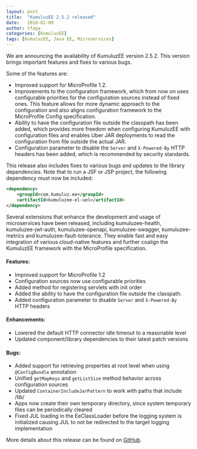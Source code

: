 ```yaml
---
layout: post
title:  "KumuluzEE 2.5.2 released"
date:   2018-02-09
author: tfaga
categories: [KumuluzEE]
tags: [KumuluzEE, Java EE, Microservices]
---
```


We are announcing the availability of KumuluzEE version 2.5.2.
This version brings important features and fixes to various bugs.

<!--more-->

Some of the features are:

- Improved support for MicroProfile 1.2.
- Improvements to the configuration framework, which from now on uses configurable priorities for the configuration sources instead of fixed ones. This feature allows for more dynamic approach to the configuration and also aligns configuration framework to the MicroProfile Config specification.
- Ability to have the configuration file outside the classpath has been added, which provides more freedom when configuring KumuluzEE with configuration files and enables Uber JAR deployments to read the configuration from file outside the actual JAR.
- Configuration parameter to disable the `Server` and `X-Powered-By` HTTP headers has been added, which is recommended by security standards.

This release also includes fixes to various bugs and updates to the library dependencies. Note that to run a JSF or JSP project, the following dependency must now be included:

```xml
<dependency>
    <groupId>com.kumuluz.ee</groupId>
    <artifactId>kumuluzee-el-uel</artifactId>
</dependency>
```

Several extensions that enhance the development and usage of microservices have been released, including kumuluzee-health, kumuluzee-jwt-auth, kumuluzee-openapi, kumuluzee-swagger, kumuluzee-metrics and kumuluzee-fault-tolerance. They enable fast and easy integration of various cloud-native features and further coalign the KumuluzEE framework with the MicroProfile specification.

#### Features:

- Improved support for MicroProfile 1.2
- Configuration sources now use configurable priorities
- Added method for registering servlets with init order
- Added the ability to have the configuration file outside the classpath.
- Added configuration parameter to disable `Server` and `X-Powered-By` HTTP headers

#### Enhancements:

- Lowered the default HTTP connector idle timeout to a reasonable level
- Updated component/library dependencies to their latest patch versions

#### Bugs:

- Added support for retrieving properties at root level when using `@ConfigBundle` annotation
- Unified `getMapKeys` and `getListSize` method behavior across configuration sources
- Updated `ContainerIncludeJarPattern` to work with paths that include /lib/
- Apps now create their own temporary directory, since system temporary files can be periodically cleared
- Fixed JUL loading in the EeClassLoader before the logging system is initialized causing JUL to not be redirected to the target logging implementation

More details about this release can be found on [GitHub](https://github.com/kumuluz/kumuluzee/releases/tag/v2.5.2).
